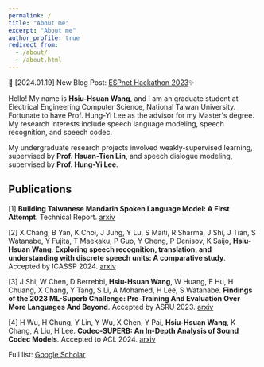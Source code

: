 ```yaml
---
permalink: /
title: "About me"
excerpt: "About me"
author_profile: true
redirect_from: 
  - /about/
  - /about.html
---
```


🚀 [2024.01.19] New Blog Post: [ESPnet Hackathon 2023](/posts/2024/01/blog-post-1/)✨

Hello! My name is **Hsiu-Hsuan Wang**, and I am an graduate student at Electrical Engineering Computer Science, National Taiwan University. Fortunate to have Prof. Hung-Yi Lee as the advisor for my Master's degree. My research interests include speech language modeling, speech recognition, and speech codec.

My undergraduate research projects involved weakly-supervised learning, supervised by **Prof. Hsuan-Tien Lin**, and speech dialogue modeling, supervised by **Prof. Hung-Yi Lee**.

Publications
---

[1] **Building Taiwanese Mandarin Spoken Language Model: A First Attempt**. Technical Report. [arxiv](https://arxiv.org/abs/2411.07111v2)

[2] X Chang, B Yan, K Choi, J Jung, Y Lu, S Maiti, R Sharma, J Shi, J Tian, S Watanabe, Y Fujita, T Maekaku, P Guo, Y Cheng, P Denisov, K Saijo, **Hsiu-Hsuan Wang**. **Exploring speech recognition, translation, and understanding with discrete speech units: A comparative study**. Accepted by ICASSP 2024. [arxiv](https://arxiv.org/abs/2309.15800) 

[3] J Shi, W Chen, D Berrebbi, **Hsiu-Hsuan Wang**, W Huang, E Hu, H Chuang, X Chang, Y Tang, S Li, A Mohamed, H Lee, S Watanabe. **Findings of the 2023 ML-Superb Challenge: Pre-Training And Evaluation Over More Languages And Beyond**. Accepted by ASRU 2023. [arxiv](https://arxiv.org/abs/2310.05513)

[4] H Wu, H Chung, Y Lin, Y Wu, X Chen, Y Pai, **Hsiu-Hsuan Wang**, K Chang, A Liu, H Lee. **Codec-SUPERB: An In-Depth Analysis of Sound Codec Models**. Accepted to ACL 2024. [arxiv](https://arxiv.org/abs/2402.13071)

Full list: [Google Scholar](https://scholar.google.com/citations?user=A_rFjYIAAAAJ&hl=en&oi=ao)

